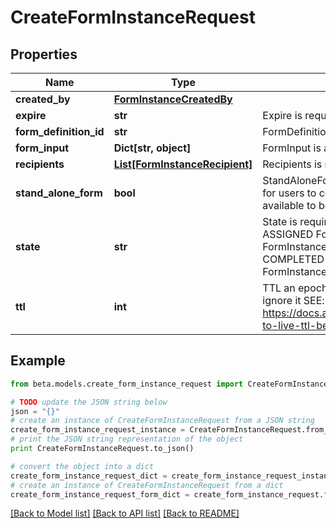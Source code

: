 # CreateFormInstanceRequest


## Properties
Name | Type | Description | Notes
------------ | ------------- | ------------- | -------------
**created_by** | [**FormInstanceCreatedBy**](FormInstanceCreatedBy.md) |  | 
**expire** | **str** | Expire is required | 
**form_definition_id** | **str** | FormDefinitionID is the id of the form definition that created this form | 
**form_input** | **Dict[str, object]** | FormInput is an object of form input labels to value | [optional] 
**recipients** | [**List[FormInstanceRecipient]**](FormInstanceRecipient.md) | Recipients is required | 
**stand_alone_form** | **bool** | StandAloneForm is a boolean flag to indicate if this form should be available for users to complete via the standalone form UI or should this only be available to be completed by as an embedded form | [optional] [default to False]
**state** | **str** | State is required, if not present initial state is FormInstanceStateAssigned ASSIGNED FormInstanceStateAssigned IN_PROGRESS FormInstanceStateInProgress SUBMITTED FormInstanceStateSubmitted COMPLETED FormInstanceStateCompleted CANCELLED FormInstanceStateCancelled | [optional] 
**ttl** | **int** | TTL an epoch timestamp in seconds, it most be in seconds or dynamodb will ignore it SEE: https://docs.aws.amazon.com/amazondynamodb/latest/developerguide/time-to-live-ttl-before-you-start.html | [optional] 

## Example

```python
from beta.models.create_form_instance_request import CreateFormInstanceRequest

# TODO update the JSON string below
json = "{}"
# create an instance of CreateFormInstanceRequest from a JSON string
create_form_instance_request_instance = CreateFormInstanceRequest.from_json(json)
# print the JSON string representation of the object
print CreateFormInstanceRequest.to_json()

# convert the object into a dict
create_form_instance_request_dict = create_form_instance_request_instance.to_dict()
# create an instance of CreateFormInstanceRequest from a dict
create_form_instance_request_form_dict = create_form_instance_request.from_dict(create_form_instance_request_dict)
```
[[Back to Model list]](../README.md#documentation-for-models) [[Back to API list]](../README.md#documentation-for-api-endpoints) [[Back to README]](../README.md)


